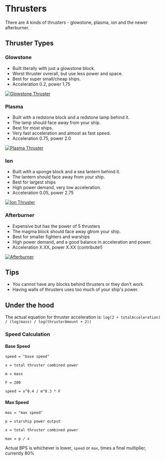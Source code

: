 
# Thrusters
There are 4 kinds of thrusters - glowstone, plasma, ion and the newer afterburner.

## Thruster Types
### Glowstone
- Built literally with just a glowstone block.
- Worst thruster ovrerall, but use less power and space.
- Best for super small/cheap ships.
- Acceleration 0.2, power 1.75

<a href="https://imgur.com/pHjKyNb"><img src="https://i.imgur.com/pHjKyNb.png" title="Glowstone Thruster" /></a>

### Plasma
- Built with a redstone block and a redstone lamp behind it.
- The lamp should face away from your ship.
- Best for most ships.
- Very fast acceleration and almost as fast speed. 
- Acceleration 0.75, power 2.0

<a href="https://imgur.com/0auL825"><img src="https://i.imgur.com/0auL825.png" title="Plasma Thruster" /></a>

### Ion 
- Built with a sponge block and a sea lantern behind it.
- The lantern should face away from your ship.
- Best for largest ships
- High power demand, very low acceleration.
- Acceleration 0.05, power 2.75

<a href="https://imgur.com/U9cP5yH"><img src="https://i.imgur.com/U9cP5yH.png" title="Ion Thruster" /></a>

### Afterburner 
- Expensive but has the power of 5 thrusters
- The magma block should face away gtrom your ship.
- Best for smaller fighters and warships
- High power demand, and a good balance in acceleration and power.
- Acceleration X.XX, power X.XX (contribute!)

<a href="https://imgur.com/wl6lUam"><img src="https://i.imgur.com/wl6lUam.png" title="Afterburner" /></a>
## Tips
- You cannot have any blocks behind thrusters or they don't work.
- Having walls of thrusters uses too much of your ship's power.

## Under the hood
The actual equation for thruster acceleration is:
`log(2 + totalAcceleration) / (log(mass) / log(thrusterAmount + 2))`

### Speed Calculation
#### Base Speed
`speed = "base speed"`

`x = total thruster combined power`

`m = mass`

`F = 200`

`speed = x^0.4 / m^0.3 * F`

#### Max Speed
`max = "max speed"`

`p = starship power output`

`x = total thruster combined power`

`max = p / x`

Actual BPS is whichever is lower, `speed` or `max`, times a final multiplier, currently 80%

[Glowstone]: https://i.imgur.com/QtsjFnN.png
[Plasma]: https://i.imgur.com/da4g1Pr.png
[Ion]: https://i.imgur.com/zSYwLRE.png
[Afterburner]: https://media.discordapp.net/attachments/227596220267233281/594746334259576850/unknown.png
